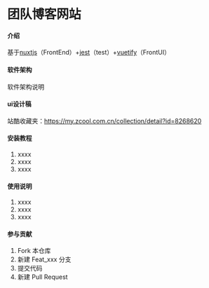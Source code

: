 # 团队博客网站

#### 介绍
基于[nuxtjs](https://www.nuxtjs.cn/)（FrontEnd）+[jest](https://jestjs.io/)（test）+[vuetify](http://https://vuetifyjs.com/)（FrontUI）

#### 软件架构
软件架构说明


#### ui设计稿
站酷收藏夹：https://my.zcool.com.cn/collection/detail?id=8268620

#### 安装教程

1.  xxxx
2.  xxxx
3.  xxxx

#### 使用说明

1.  xxxx
2.  xxxx
3.  xxxx

#### 参与贡献

1.  Fork 本仓库
2.  新建 Feat_xxx 分支
3.  提交代码
4.  新建 Pull Request



